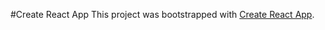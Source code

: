 #Create React App
This project was bootstrapped with [Create React App](https://github.com/facebookincubator/create-react-app).

